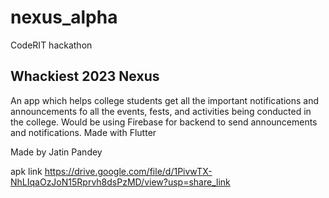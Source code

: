# nexus_alpha

CodeRIT hackathon

## Whackiest 2023 Nexus

An app which helps college students get all the important notifications and announcements fo all the events, fests, and activities being conducted in the college. Would be using Firebase for backend to send announcements and notifications. Made with Flutter

Made by Jatin Pandey

apk link https://drive.google.com/file/d/1PivwTX-NhLIqaOzJoN15Rprvh8dsPzMD/view?usp=share_link
